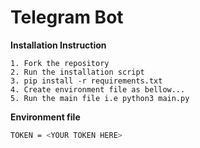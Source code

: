 # Telegram Bot

**Installation Instruction**
```
1. Fork the repository
2. Run the installation script
3. pip install -r requirements.txt
4. Create environment file as bellow...
5. Run the main file i.e python3 main.py
```
**Environment file**
```bash
TOKEN = <YOUR TOKEN HERE>
```
